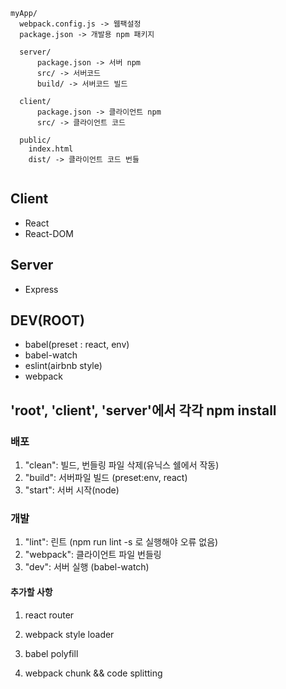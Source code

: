 ```
myApp/
  webpack.config.js -> 웹팩설정
  package.json -> 개발용 npm 패키지

  server/
      package.json -> 서버 npm
      src/ -> 서버코드
      build/ -> 서버코드 빌드
  
  client/
      package.json -> 클라이언트 npm
      src/ -> 클라이언트 코드

  public/
    index.html
    dist/ -> 클라이언트 코드 번들
    
```

## Client
* React
* React-DOM

## Server
* Express

## DEV(ROOT)
* babel(preset : react, env)
* babel-watch
* eslint(airbnb style)
* webpack

## 'root', 'client', 'server'에서 각각 npm install

### 배포
1. "clean": 빌드, 번들링 파일 삭제(유닉스 쉘에서 작동)
2. "build": 서버파일 빌드 (preset:env, react)
3. "start": 서버 시작(node)

### 개발
1. "lint": 린트 (npm run lint -s 로 실행해야 오류 없음)
1. "webpack": 클라이언트 파일 번들링
3. "dev": 서버 실행 (babel-watch)

#### 추가할 사항
1. react router
2. webpack style loader

3. babel polyfill
4. webpack chunk && code splitting